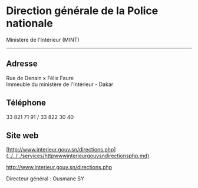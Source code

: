 # Direction générale de la Police nationale

Ministère de l'Intérieur (MINT)  

----------------------------------

**Adresse**
-----------

Rue de Denain x Félix Faure  
Immeuble du ministère de l'Intérieur - Dakar

**Téléphone**
-------------

33 821 71 91 / 33 822 30 40

**Site web**
------------

[http://www.interieur.gouv.sn/directions.php](../../../services/httpwwwinterieurgouvsndirectionsphp.md)

http://www.interieur.gouv.sn/directions.php

Directeur général : Ousmane SY